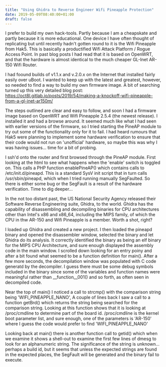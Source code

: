 ```yaml
---
title: "Using Ghidra to Reverse Engineer Wifi Pineapple Protection"
date: 2019-05-09T08:40:00+01:00
draft: false
---
```


I prefer to build my own hack-tools. Partly because I am a cheapskate and partly because it is more educational. One device I have often thought of replicating but until recently hadn't gotten round to it is the Wifi Pineapple from Hak5. This is basically a productified Wifi Attack Platform / Rogue Access Point. In past blog posts I had read that it is based on OpenWRT, and that the hardware is almost identical to the much cheaper GL-Inet AR-150 Wifi Router.

I had foound builds of v1.1.x and v.2.0.x on the Internet that installed fairly easily over uBoot. I wanted to keep up with the latest and greatest, however, so needed to find a way to build my own firmware image. A bit of searching turned up this very detailed blog post: https://oct8l.gitlab.io/posts/2019/54/making-a-knockoff-wifi-pineapple-from-a-gl-inet-ar150m/

The steps outlined are clear and easy to follow, and soon I had a firmware image based on OpenWRT and Wifi Pineapple 2.5.4 (the newest release). I installed it and had a browse around. It seemed much like what I had seen with earlier versions of the firmware, so I tried starting the PineAP module to try out some of the functionality only for it to fail. I had heard rumours that Hak5 were planning to implement some hardware verification to ensure that their code would not run on 'unofficial' hardware, so maybe this was why I was having issues... time for a bit of probing.

I ssh'd onto the router and first browsed through the PineAP module. First looking at the html to see what happens when the 'enable' switch is toggled on. This calls a PHP function enablePineAP() which contains calls to /etc/init.d/pineapd. This is a standard SysV init script that in turn calls /usr/sbin/pineapd, which when I tried running manually SegFaulted. So there is either some bug or the SegFault is a result of the hardware verification. Time to dig deeper...

In the not too distant past, the US National Security Agency released their Software Reverse Engineering suite, Ghidra, to the world. Ghidra has the capability of disassembling and decompiling binaries for CPU architectures other than Intel's x86 and x86_64, including the MIPS family, of which the CPU in thw AR-150 and Wifi Pineapple is a member. Worth a shot, right?

I loaded up Ghidra and created a new project. I then loaded the pineapd binary and opened the disassembler window, selected the binary and let Ghidra do its analysis. It correctly identified the binary as being an elf binary for the MIPS CPU Architecture, and sure enough displayed the assembly code in the main window. I scrolled down looking for an entry poiny and after a bit found what seemed to be a function definition for main(). After a few more seconds, the decompilation window was populated with C code generatd by the decompiler. I guess there must be some debug symbols included in the binary since some of the variables and function names were meaningful rather than __function__001() and so forth, as often seen in decompiled code.

Near the top of main() I noticed a call to strcmp() with the comparison string being 'WIFI_PINEAPPLE_NANO', A couple of lines back I saw a call to a function getBrd() which returns the string being searched for the comparison string. Looking at this function shows that it is looking at /proc/cmdline to determine part of the board id. /proc/cmdline is the kernel boot parameter list, and sure enough, one of the parameters is 'AR-150' where I guess the code would prefer to find 'WIFI_PINEAPPLE_NANO'

Looking back at main() there is another function call to getid() which when we examine it shows a shell-out to examine the first few lines of dmesg to look for an alphanumeric string. The significance of the string is unknown... perhaps a build id, but it seems that unless the expected strings are found in the expected places, the SegFault will be generated and the binary fail to execute.
